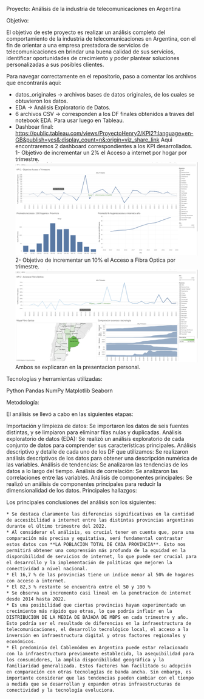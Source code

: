 Proyecto: Análisis de la industria de telecomunicaciones en Argentina

Objetivo:

El objetivo de este proyecto es realizar un análisis completo del comportamiento de la industria de telecomunicaciones en Argentina, con el fin de orientar a una empresa prestadora de servicios de telecomunicaciones en brindar una buena calidad de sus servicios, identificar oportunidades de crecimiento y poder plantear soluciones personalizadas a sus posibles clientes.

Para navegar correctamente en el repositorio, paso a comentar los archivos que encontrarás aqui:

- datos_originales -> archivos bases de datos originales, de los cuales se obtuvieron los datos.
- EDA -> Análisis Exploratorio de Datos.
- 6 archivos CSV  -> corresponden a los DF finales obtenidos a traves del notebook EDA. Para usar luego en Tableau.
- Dashboar final: https://public.tableau.com/views/ProyectoHenry2/KPI2?:language=en-GB&publish=yes&:display_count=n&:origin=viz_share_link
    Aqui encontraremos 2 dashboard correspondientes a los KPI desarrollados.
        1- Objetivo de incrementar un 2% el Acceso a internet por hogar por trimestre.
        ![Alt text](image.png)
        2- Objetivo de incrementar un 10% el Acceso a Fibra Optica por trimestre.
        ![Alt text](image-1.png)
        Ambos se explicaran en la presentacion personal.

Tecnologías y herramientas utilizadas:

Python
Pandas
NumPy
Matplotlib
Seaborn

Metodología:

El análisis se llevó a cabo en las siguientes etapas:

Importación y limpieza de datos: Se importaron los datos de seis fuentes distintas, y se limpiaron para eliminar filas nulas y duplicadas.
Análisis exploratorio de datos (EDA): Se realizó un análisis exploratorio de cada conjunto de datos para comprender sus características principales.
Análisis descriptivo y detalle de cada uno de los DF que utilizamos: Se realizaron análisis descriptivos de los datos para obtener una descripción numérica de las variables.
Análisis de tendencias: Se analizaron las tendencias de los datos a lo largo del tiempo.
Análisis de correlación: Se analizaron las correlaciones entre las variables.
Análisis de componentes principales: Se realizó un análisis de componentes principales para reducir la dimensionalidad de los datos.
Principales hallazgos:

Los principales conclusiones del análisis son los siguientes:

    * Se destaca claramente las diferencias significativas en la cantidad de accesibilidad a internet entre las distintas provincias argentinas durante el último trimestre del 2022.  
    * Al considerar el análisis, es crucial tener en cuenta que, para una comparación más precisa y equitativa, será fundamental contrastar estos datos con **LA POBLACION TOTAL DE CADA PROVINCIA**. Esto nos permitirá obtener una comprensión más profunda de la equidad en la disponibilidad de servicios de internet, lo que puede ser crucial para el desarrollo y la implementación de políticas que mejoren la conectividad a nivel nacional.  
    * El 16,7 % de las provincias tiene un indice menor al 50% de hogares con acceso a internet.   
    * El 82,3 % restante se encuentra entre el 50 y 100 %
    * Se observa un incremento casi lineal en la penetracion de internet desde 2014 hasta 2022.
    * Es una posibilidad que ciertas provincias hayan experimentado un crecimiento más rápido que otras, lo que podría influir en la DISTRIBUCION DE LA MEDIA DE BAJADA DE MBPS en cada trimestre y año. Esto podría ser el resultado de diferencias en la infraestructura de telecomunicaciones, el desarrollo tecnológico local, el acceso a la inversión en infraestructura digital y otros factores regionales y económicos.
    * El predominio del Cablemódem en Argentina puede estar relacionado con la infraestructura previamente establecida, la asequibilidad para los consumidores, la amplia disponibilidad geográfica y la familiaridad generalizada. Estos factores han facilitado su adopción en comparación con otras tecnologías de banda ancha. Sin embargo, es importante considerar que las tendencias pueden cambiar con el tiempo a medida que se desarrollan y expanden otras infraestructuras de conectividad y la tecnología evoluciona.


